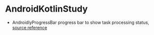 # AndroidKotlinStudy

- AndroidlyProgressBar
   progress bar to show task processing status, [source reference](https://www.digitalocean.com/community/tutorials/android-progressbar-using-kotlin)
